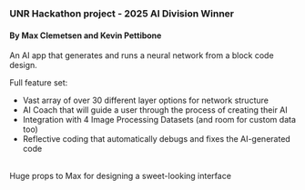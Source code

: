 <h3>UNR Hackathon project - 2025 AI Division Winner</h3>
<h4>By Max Clemetsen and Kevin Pettibone</h4>

An AI app that generates and runs a neural network from a block code design.

Full feature set:
+ Vast array of over 30 different layer options for network structure
+ AI Coach that will guide a user through the process of creating their AI
+ Integration with 4 Image Processing Datasets (and room for custom data too)
+ Reflective coding that automatically debugs and fixes the AI-generated code
</p>
<br>
Huge props to Max for designing a sweet-looking interface

